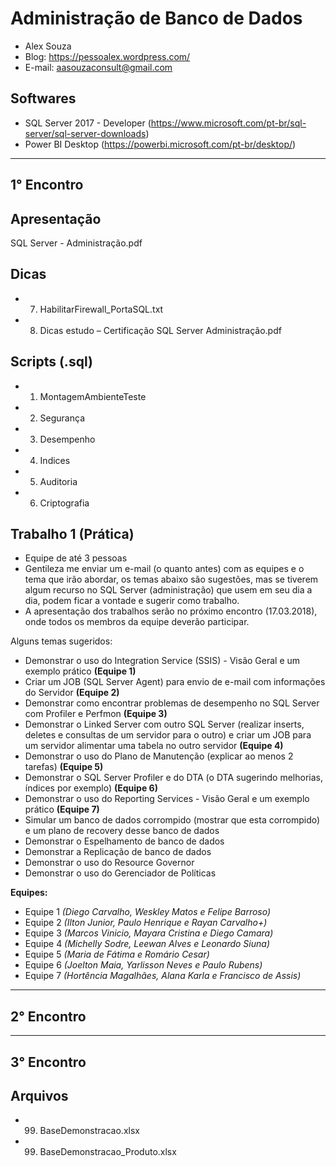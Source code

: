 # Administração de Banco de Dados
- Alex Souza
- Blog: https://pessoalex.wordpress.com/
- E-mail: aasouzaconsult@gmail.com

Softwares
---------
- SQL Server 2017 - Developer (https://www.microsoft.com/pt-br/sql-server/sql-server-downloads)
- Power BI Desktop (https://powerbi.microsoft.com/pt-br/desktop/)

--------------------------------------------------------------------------------------------------
1° Encontro
-----------
Apresentação
------------
SQL Server - Administração.pdf

Dicas
-----
- 7. HabilitarFirewall_PortaSQL.txt
- 8. Dicas estudo – Certificação SQL Server Administração.pdf

Scripts (.sql)
-------------
- 1. MontagemAmbienteTeste
- 2. Segurança
- 3. Desempenho
- 4. Indices
- 5. Auditoria
- 6. Criptografia

Trabalho 1 (Prática)
--------------------
- Equipe de até 3 pessoas
- Gentileza me enviar um e-mail (o quanto antes) com as equipes e o tema que irão abordar, os temas abaixo são sugestões, mas se tiverem algum recurso no SQL Server (administração) que usem em seu dia a dia, podem ficar a vontade e sugerir como trabalho.
- A apresentação dos trabalhos serão no próximo encontro (17.03.2018), onde todos os membros da equipe deverão participar.

Alguns temas sugeridos:
- Demonstrar o uso do Integration Service (SSIS) - Visão Geral e um exemplo prático **(Equipe 1)**
- Criar um JOB (SQL Server Agent) para envio de e-mail com informações do Servidor **(Equipe 2)**
- Demonstrar como encontrar problemas de desempenho no SQL Server com Profiler e Perfmon **(Equipe 3)**
- Demonstrar o Linked Server com outro SQL Server (realizar inserts, deletes e consultas de um servidor para o outro) e criar um JOB para um servidor alimentar uma tabela no outro servidor **(Equipe 4)**
- Demonstrar o uso do Plano de Manutenção (explicar ao menos 2 tarefas) **(Equipe 5)** 
- Demonstrar o SQL Server Profiler e do DTA (o DTA sugerindo melhorias, índices por exemplo) **(Equipe 6)** 
- Demonstrar o uso do Reporting Services - Visão Geral e um exemplo prático **(Equipe 7)** 
- Simular um banco de dados corrompido (mostrar que esta corrompido) e um plano de recovery desse banco de dados
- Demonstrar o Espelhamento de banco de dados
- Demonstrar a Replicação de banco de dados
- Demonstrar o uso do Resource Governor
- Demonstrar o uso do Gerenciador de Políticas

**Equipes:**
- Equipe 1 *(Diego Carvalho, Weskley Matos e Felipe Barroso)*
- Equipe 2 *(Ilton Junior, Paulo Henrique e Rayan Carvalho+)*
- Equipe 3 *(Marcos Vinicio, Mayara Cristina e Diego Camara)*
- Equipe 4 *(Michelly Sodre, Leewan Alves e Leonardo Siuna)*
- Equipe 5 *(Maria de Fátima e Romário Cesar)*
- Equipe 6 *(Joelton Maia, Yarlisson Neves e Paulo Rubens)*
- Equipe 7 *(Hortência Magalhães, Alana Karla e Francisco de Assis)*
--------------------------------------------------------------------------------------------------
2° Encontro
-----------

--------------------------------------------------------------------------------------------------
3° Encontro
-----------

Arquivos
--------
- 99. BaseDemonstracao.xlsx
- 99. BaseDemonstracao_Produto.xlsx
